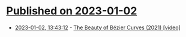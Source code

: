 # [Published on 2023-01-02](index.md)

* [2023-01-02, 13:43:12](https://news.ycombinator.com/item?id=34217727) - [The Beauty of Bézier Curves (2021) [video]](https://www.youtube.com/watch?v=aVwxzDHniEw)

